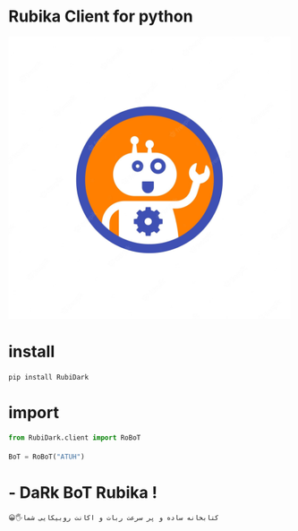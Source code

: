 # Rubika Client for python

<div align="center">

![icon](https://github.com/aQamohamadDark/RubiDark/blob/main/icon.jpg)
</div>

# install 

```pip install RubiDark```

#  import

```python 
from RubiDark.client import RoBoT

BoT = RoBoT("ATUH")
```

# - DaRk BoT Rubika !


``` 😀🖐کتابخانه ساده و پر سرعت ربات و اکانت روبیکایی شما ```
